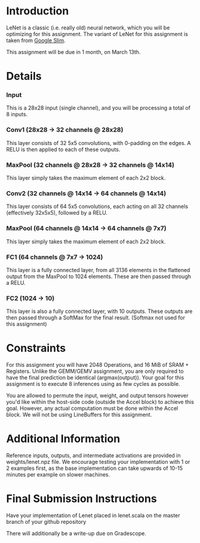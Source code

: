 # Introduction
LeNet is a classic (i.e. really old) neural network, which you will be optimizing for this assignment.
The variant of LeNet for this assignment is taken from 
[Google Slim](https://github.com/tensorflow/models/blob/master/research/slim/nets/lenet.py).

This assignment will be due in 1 month, on March 13th.

# Details
### Input
This is a 28x28 input (single channel), and you will be processing a total of 8 inputs.

### Conv1 (28x28 -> 32 channels @ 28x28)
This layer consists of 32 5x5 convolutions, with 0-padding on the edges.
A RELU is then applied to each of these outputs.

### MaxPool (32 channels @ 28x28 -> 32 channels @ 14x14)
This layer simply takes the maximum element of each 2x2 block.

### Conv2 (32 channels @ 14x14 -> 64 channels @ 14x14)
This layer consists of 64 5x5 convolutions, each acting on all 32 channels (effectively 32x5x5), followed by a RELU.

### MaxPool (64 channels @ 14x14 -> 64 channels @ 7x7)
This layer simply takes the maximum element of each 2x2 block.

### FC1 (64 channels @ 7x7 -> 1024)
This layer is a fully connected layer, from all 3136 elements in the flattened output
from the MaxPool to 1024 elements. These are then passed through a RELU.

### FC2 (1024 -> 10)
This layer is also a fully connected layer, with 10 outputs.
These outputs are then passed through a SoftMax for the final result. (Softmax not used for this assignment)


# Constraints
For this assignment you will have 2048 Operations, and 16 MiB of SRAM + Registers. Unlike the GEMM/GEMV assignment, you are only required to have the final prediction be identical (argmax(output)).
Your goal for this assignment is to execute 8 inferences using as few cycles as possible.

You are allowed to permute the input, weight, and output tensors however you'd like within the host-side code (outside the Accel block) to achieve this goal. However, any actual computation must be done within the Accel block.
We will not be using LineBuffers for this assignment.

# Additional Information
Reference inputs, outputs, and intermediate activations are provided in weights/lenet.npz file.
We encourage testing your implementation with 1 or 2 examples first, as the base implementation can take upwards of 10-15 minutes per example on slower machines.

# Final Submission Instructions
Have your implementation of Lenet placed in lenet.scala on the master branch of your github repository

There will additionally be a write-up due on Gradescope.
